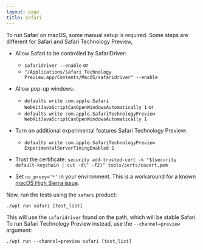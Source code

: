 ```yaml
---
layout: page
title: Safari
---
```

To run Safari on macOS, some manual setup is required. Some steps are different
for Safari and Safari Technology Preview, 

  * Allow Safari to be controlled by SafariDriver:
    * `safaridriver --enable` or
    * `"/Applications/Safari Technology Preview.app/Contents/MacOS/safaridriver" --enable`

  * Allow pop-up windows:
    * `defaults write com.apple.Safari WebKitJavaScriptCanOpenWindowsAutomatically 1` or
    * `defaults write com.apple.SafariTechnologyPreview WebKitJavaScriptCanOpenWindowsAutomatically 1`

  * Turn on additional experimental features Safari Technology Preview:
    * `defaults write com.apple.SafariTechnologyPreview ExperimentalServerTimingEnabled 1`

  * Trust the certificate:
    `security add-trusted-cert -k "$(security default-keychain | cut -d\" -f2)" tools/certs/cacert.pem`

  * Set `no_proxy='*'` in your environment. This is a
    workaround for a known
    [macOS High Sierra issue](https://github.com/web-platform-tests/wpt/issues/9007).

Now, run the tests using the `safari` product:
```
./wpt run safari [test_list]
```

This will use the `safaridriver` found on the path, which will be stable Safari.
To run Safari Technology Preview instead, use the `--channel=preview` argument:
```
./wpt run --channel=preview safari [test_list]
```
